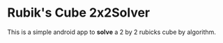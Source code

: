 # Rubik's Cube 2x2Solver

This is a simple android app to **solve** a 2 by 2 rubicks cube by algorithm.

